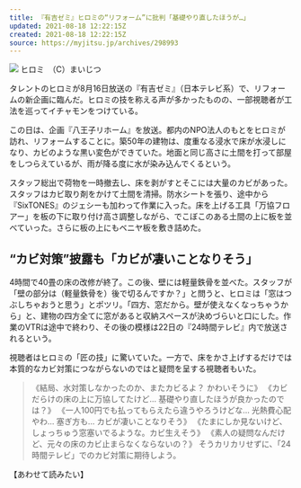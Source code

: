 ```yaml
---
title: 『有吉ゼミ』ヒロミの“リフォーム”に批判「基礎やり直したほうが…」
updated: 2021-08-18 12:22:15Z
created: 2021-08-18 12:22:15Z
source: https://myjitsu.jp/archives/298993
---
```


![](https://myjitsu.jp/wp-content/uploads/2017/07/hiromi-20170725170756.jpg)
ヒロミ　（C）まいじつ

タレントのヒロミが8月16日放送の『有吉ゼミ』（日本テレビ系）で、リフォームの新企画に臨んだ。ヒロミの技を称える声が多かったものの、一部視聴者が工法を巡ってイチャモンをつけている。

この日は、企画『八王子リホーム』を放送。都内のNPO法人のもとをヒロミが訪れ、リフォームすることに。築50年の建物は、度重なる浸水で床が水浸しになり、カビのような黒い変色ができていた。地面と同じ高さに土間を打って部屋をしつらえているが、雨が降る度に水が染み込んでくるという。

スタッフ総出で荷物を一時撤去し、床を剥がすとそこには大量のカビがあった。スタッフはカビ取り剤をかけて土間を清掃。防水シートを張り、途中から『SixTONES』のジェシーも加わって作業に入った。床を上げる工具「万協フロアー」を板の下に取り付け高さ調整しながら、でこぼこのある土間の上に板を並べていった。さらに板の上にもベニヤ板を敷き詰めた。

## “カビ対策”披露も「カビが凄いことなりそう」

4時間で40畳の床の改修が終了。この後、壁には軽量鉄骨を並べた。スタッフが「壁の部分は（軽量鉄骨を）後で切るんですか？」と問うと、ヒロミは「窓はつぶしちゃおうと思う」とポツリ。「四方、窓だから。壁が使えなくなっちゃうから」と、建物の四方全てに窓があると収納スペースが決めづらいと口にした。作業のVTRは途中で終わり、その後の模様は22日の『24時間テレビ』内で放送されるという。

視聴者はヒロミの「匠の技」に驚いていた。一方で、床をかさ上げするだけでは本質的なカビ対策につながらないのではと疑問を呈する視聴者もいた。
> 《結局、水対策しなかったのか、またカビるよ？ かわいそうに》
> 《カビだらけの床の上に万協してたけど… 基礎やり直したほうが良かったのでは？》
> 《一人100円でも払ってもらえたら違うやろうけどな… 光熱費心配やわ… 塞ぎ方も… カビが凄いことなりそう》
> 《たまにしか見ないけど、しょっちゅう窓塞いでるような。カビ生えそう》
> 《素人の疑問なんだけど、元々の床のカビ止まらなくならないの？》
そうカリカリせずに、「24時間テレビ」でのカビ対策に期待しよう。

【あわせて読みたい】